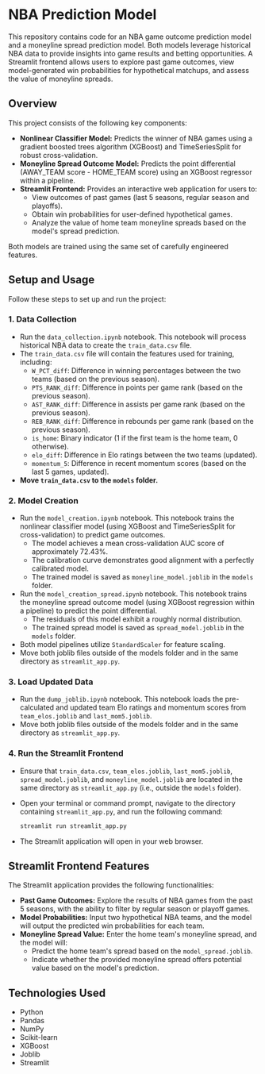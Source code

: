 # NBA Prediction Model

This repository contains code for an NBA game outcome prediction model and a moneyline spread prediction model. Both models leverage historical NBA data to provide insights into game results and betting opportunities. A Streamlit frontend allows users to explore past game outcomes, view model-generated win probabilities for hypothetical matchups, and assess the value of moneyline spreads.

## Overview

This project consists of the following key components:

* **Nonlinear Classifier Model:** Predicts the winner of NBA games using a gradient boosted trees algorithm (XGBoost) and TimeSeriesSplit for robust cross-validation.
* **Moneyline Spread Outcome Model:** Predicts the point differential (AWAY\_TEAM score - HOME\_TEAM score) using an XGBoost regressor within a pipeline.
* **Streamlit Frontend:** Provides an interactive web application for users to:
    * View outcomes of past games (last 5 seasons, regular season and playoffs).
    * Obtain win probabilities for user-defined hypothetical games.
    * Analyze the value of home team moneyline spreads based on the model's spread prediction.

Both models are trained using the same set of carefully engineered features.

## Setup and Usage

Follow these steps to set up and run the project:

### 1. Data Collection

* Run the `data_collection.ipynb` notebook. This notebook will process historical NBA data to create the `train_data.csv` file.
* The `train_data.csv` file will contain the features used for training, including:
    * `W_PCT_diff`: Difference in winning percentages between the two teams (based on the previous season).
    * `PTS_RANK_diff`: Difference in points per game rank (based on the previous season).
    * `AST_RANK_diff`: Difference in assists per game rank (based on the previous season).
    * `REB_RANK_diff`: Difference in rebounds per game rank (based on the previous season).
    * `is_home`: Binary indicator (1 if the first team is the home team, 0 otherwise).
    * `elo_diff`: Difference in Elo ratings between the two teams (updated).
    * `momentum_5`: Difference in recent momentum scores (based on the last 5 games, updated).
* **Move `train_data.csv` to the `models` folder.**

### 2. Model Creation

* Run the `model_creation.ipynb` notebook. This notebook trains the nonlinear classifier model (using XGBoost and TimeSeriesSplit for cross-validation) to predict game outcomes.
    * The model achieves a mean cross-validation AUC score of approximately 72.43%.
    * The calibration curve demonstrates good alignment with a perfectly calibrated model.
    * The trained model is saved as `moneyline_model.joblib` in the `models` folder.
* Run the `model_creation_spread.ipynb` notebook. This notebook trains the moneyline spread outcome model (using XGBoost regression within a pipeline) to predict the point differential.
    * The residuals of this model exhibit a roughly normal distribution.
    * The trained spread model is saved as `spread_model.joblib` in the `models` folder.
* Both model pipelines utilize `StandardScaler` for feature scaling.
* Move both joblib files outside of the models folder and in the same directory as `streamlit_app.py`.


### 3. Load Updated Data

* Run the `dump_joblib.ipynb` notebook. This notebook loads the pre-calculated and updated team Elo ratings and momentum scores from `team_elos.joblib` and `last_mom5.joblib`.
* Move both joblib files outside of the models folder and in the same directory as `streamlit_app.py`.

### 4. Run the Streamlit Frontend

* Ensure that `train_data.csv`, `team_elos.joblib`, `last_mom5.joblib`, `spread_model.joblib`, and `moneyline_model.joblib` are located in the same directory as `streamlit_app.py` (i.e., outside the `models` folder).
* Open your terminal or command prompt, navigate to the directory containing `streamlit_app.py`, and run the following command:

    ```bash
    streamlit run streamlit_app.py
    ```

* The Streamlit application will open in your web browser.

## Streamlit Frontend Features

The Streamlit application provides the following functionalities:

* **Past Game Outcomes:** Explore the results of NBA games from the past 5 seasons, with the ability to filter by regular season or playoff games.
* **Model Probabilities:** Input two hypothetical NBA teams, and the model will output the predicted win probabilities for each team.
* **Moneyline Spread Value:** Enter the home team's moneyline spread, and the model will:
    * Predict the home team's spread based on the `model_spread.joblib`.
    * Indicate whether the provided moneyline spread offers potential value based on the model's prediction.

## Technologies Used

* Python
* Pandas
* NumPy
* Scikit-learn
* XGBoost
* Joblib
* Streamlit

